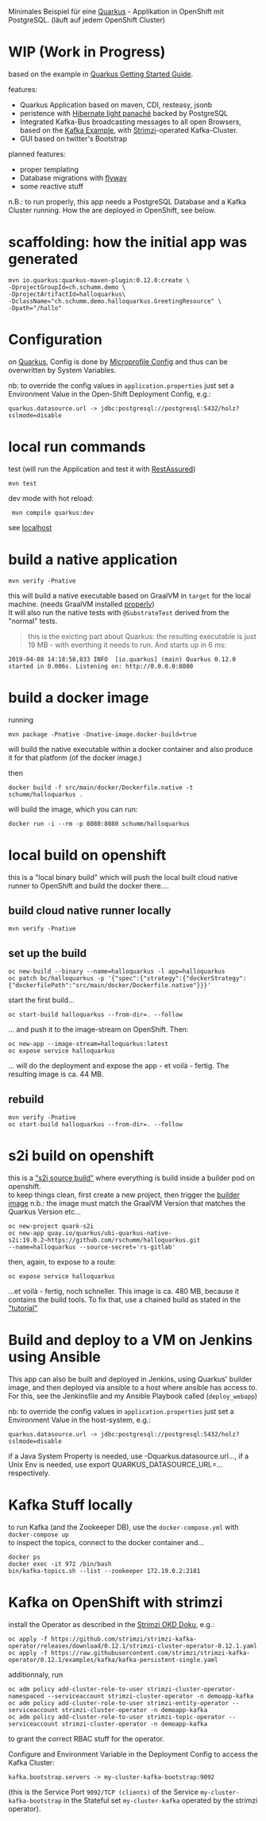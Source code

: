 Minimales Beispiel für eine [Quarkus](https://quarkus.io/) - Applikation in OpenShift mit PostgreSQL. 
(läuft auf jedem OpenShift Cluster)

# WIP (Work in Progress)

based on the example in [Quarkus Getting Started Guide](https://quarkus.io/guides/getting-started-guide).   

features: 
- Quarkus Application based on maven, CDI, resteasy, jsonb
- peristence with [Hibernate light panaché](https://quarkus.io/guides/hibernate-orm-panache-guide) backed by PostgreSQL 
- Integrated Kafka-Bus broadcasting messages to all open Browsers, based on the [Kafka Example](https://quarkus.io/guides/kafka-guide), with [Strimzi](https://strimzi.io/)-operated Kafka-Cluster. 
- GUI based on twitter's Bootstrap



planned features: 
- proper templating 
- Database migrations with [flyway](https://quarkus.io/guides/flyway-guide)  
- some reactive stuff


n.B.: to run properly, this app needs a PostgreSQL Database and a Kafka Cluster running. How the are deployed in OpenShift, see below. 




# scaffolding: how the initial app was generated


    mvn io.quarkus:quarkus-maven-plugin:0.12.0:create \
    -DprojectGroupId=ch.schumm.demo \
    -DprojectArtifactId=halloquarkus\
    -DclassName="ch.schumm.demo.halloquarkus.GreetingResource" \
    -Dpath="/hallo"

# Configuration

on [Quarkus](https://quarkus.io/guides/application-configuration-guide), Config is done by [Microprofile Config](https://microprofile.io/project/eclipse/microprofile-config) and thus can be overwritten by System Variables. 

nb: to override the config values in `application.properties` just set a Environment Value in the Open-Shift Deployment Config, e.g.: 

    quarkus.datasource.url -> jdbc:postgresql://postgresql:5432/holz?sslmode=disable


# local run commands

test (will run the Application and test it with [RestAssured](http://rest-assured.io/)) 

    mvn test

dev mode with hot reload: 

     mvn compile quarkus:dev


see [localhost](http://localhost:8080/hallo)   


# build a native application

    mvn verify -Pnative

this will build a native executable based on GraalVM in `target` for the local machine. (needs GraalVM installed [properly](https://quarkus.io/guides/building-native-image-guide.html))  
It will also run the native tests with `@SubstrateTest` derived from the "normal" tests.  

> this is the exicting part about Quarkus: the resulting executable is just 19 MB - with everthing it needs to run. And starts up in 6 ms:  

    2019-04-08 14:18:58,833 INFO  [io.quarkus] (main) Quarkus 0.12.0 started in 0.006s. Listening on: http://0.0.0.0:8080





# build a docker image 

running 

    mvn package -Pnative -Dnative-image.docker-build=true

will build the native executable within a docker container and also produce it for that platform (of the docker image.) 

then 

    docker build -f src/main/docker/Dockerfile.native -t schumm/halloquarkus .

will build the image, which you can run: 

    docker run -i --rm -p 8080:8080 schumm/halloquarkus


# local build on openshift 

this is a "local binary build" which will push the local built cloud native runner to OpenShift and build the docker there....  

## build cloud native runner locally  

    mvn verify -Pnative

## set up the build 

    oc new-build --binary --name=halloquarkus -l app=halloquarkus
    oc patch bc/halloquarkus -p '{"spec":{"strategy":{"dockerStrategy":{"dockerfilePath":"src/main/docker/Dockerfile.native"}}}'
    
start the first build... 

    oc start-build halloquarkus --from-dir=. --follow

... and push it to the image-stream on OpenShift. Then: 

    oc new-app --image-stream=halloquarkus:latest
    oc expose service halloquarkus

... will do the deployment and expose the app - et voilà - fertig. The resulting image is ca. 44 MB. 

## rebuild 

    mvn verify -Pnative
    oc start-build halloquarkus --from-dir=. --follow


# s2i build on openshift 

this is a ["s2i source build"](https://quarkus.io/guides/openshift-s2i-guide) where everything is build inside a builder pod on openshift.  
to keep things clean, first create a new project, then trigger the [builder image](https://quay.io/repository/quarkus/centos-quarkus-native-s2i?tab=tags) n.b.: the image must match the GraalVM Version that matches the Quarkus Version etc... 

    oc new-project quark-s2i
    oc new-app quay.io/quarkus/ubi-quarkus-native-s2i:19.0.2~https://github.com/rschumm/halloquarkus.git 
    --name=halloquarkus --source-secret='rs-gitlab'

then, again, to expose to a route: 

    oc expose service halloquarkus

...et voilà - fertig, noch schneller. This image is ca. 480 MB, because it contains the build tools. To fix that, use a chained build as stated in the ["tutorial"](https://quarkus.io/guides/openshift-s2i-guide)






# Build and deploy to a VM on Jenkins using Ansible

This app can also be built and deployed in Jenkins, using Quarkus' builder image, and then deployed via ansible to a host where ansible has access to.  
For this, see the Jenkinsfile and my Ansible Playbook called (`deploy_webapp`) 

nb: to override the config values in `application.properties` just set a Environment Value in the host-system, e.g.: 

    quarkus.datasource.url -> jdbc:postgresql://postgresql:5432/holz?sslmode=disable

if a Java System Property is needed, use -Dquarkus.datasource.url..., if a Unix Env is needed, use export QUARKUS_DATASOURCE_URL=... respectively.


# Kafka Stuff locally

to run Kafka (and the Zookeeper DB), use the `docker-compose.yml` with `docker-compose up`    
to inspect the topics, connect to the docker container and... 

    docker ps
    docker exec -it 972 /bin/bash
    bin/kafka-topics.sh --list --zookeeper 172.19.0.2:2181



# Kafka on OpenShift with strimzi

install the Operator as described in the [Strimzi OKD Doku](https://strimzi.io/quickstarts/okd/), e.g.:  

    oc apply -f https://github.com/strimzi/strimzi-kafka-operator/releases/download/0.12.1/strimzi-cluster-operator-0.12.1.yaml 
    oc apply -f https://raw.githubusercontent.com/strimzi/strimzi-kafka-operator/0.12.1/examples/kafka/kafka-persistent-single.yaml


additionnaly, run 

    oc adm policy add-cluster-role-to-user strimzi-cluster-operator-namespaced --serviceaccount strimzi-cluster-operator -n demoapp-kafka
    oc adm policy add-cluster-role-to-user strimzi-entity-operator --serviceaccount strimzi-cluster-operator -n demoapp-kafka
    oc adm policy add-cluster-role-to-user strimzi-topic-operator --serviceaccount strimzi-cluster-operator -n demoapp-kafka

to grant the correct RBAC stuff for the operator. 


Configure and Environment Variable in the Deployment Config to access the Kafka Cluster: 

    kafka.bootstrap.servers -> my-cluster-kafka-bootstrap:9092

(this is the Service Port `9092/TCP (clients)` of the Service `my-cluster-kafka-bootstrap` in the Stateful set `my-cluster-kafka` operated by the strimzi operator). 